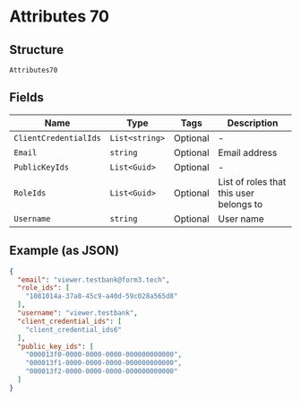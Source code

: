 
# Attributes 70

## Structure

`Attributes70`

## Fields

| Name | Type | Tags | Description |
|  --- | --- | --- | --- |
| `ClientCredentialIds` | `List<string>` | Optional | - |
| `Email` | `string` | Optional | Email address |
| `PublicKeyIds` | `List<Guid>` | Optional | - |
| `RoleIds` | `List<Guid>` | Optional | List of roles that this user belongs to |
| `Username` | `string` | Optional | User name |

## Example (as JSON)

```json
{
  "email": "viewer.testbank@form3.tech",
  "role_ids": [
    "1081014a-37a8-45c9-a40d-59c028a565d8"
  ],
  "username": "viewer.testbank",
  "client_credential_ids": [
    "client_credential_ids6"
  ],
  "public_key_ids": [
    "000013f0-0000-0000-0000-000000000000",
    "000013f1-0000-0000-0000-000000000000",
    "000013f2-0000-0000-0000-000000000000"
  ]
}
```

